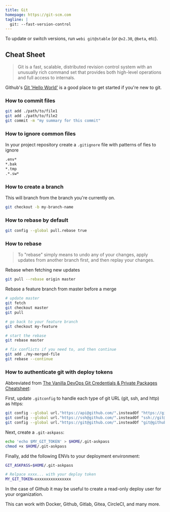 ```yaml
---
title: Git
homepage: https://git-scm.com
tagline: |
  git: --fast-version-control
---
```


To update or switch versions, run `webi git@stable` (or `@v2.30`, `@beta`, etc).

## Cheat Sheet

> Git is a fast, scalable, distributed revision control system with an unusually
> rich command set that provides both high-level operations and full access to
> internals.

Github's [Git 'Hello World'](https://guides.github.com/activities/hello-world/)
is a good place to get started if you're new to git.

### How to commit files

```sh
git add ./path/to/file1
git add ./path/to/file2
git commit -m "my summary for this commit"
```

### How to ignore common files

In your project repository create a `.gitignore` file with patterns of fies to
ignore

```txt
.env*
*.bak
*.tmp
.*.sw*
```

### How to create a branch

This will branch from the branch you're currently on.

```sh
git checkout -b my-branch-name
```

### How to rebase by default

```sh
git config --global pull.rebase true
```

### How to rebase

> To "rebase" simply means to undo any of your changes, apply updates from
> another branch first, and then replay your changes.

Rebase when fetching new updates

```sh
git pull --rebase origin master
```

Rebase a feature branch from master before a merge

```sh
# update master
git fetch
git checkout master
git pull

# go back to your feature branch
git checkout my-feature

# start the rebase
git rebase master

# fix conflicts if you need to, and then continue
git add ./my-merged-file
git rebase --continue
```

### How to authenticate git with deploy tokens

Abbreviated from
[The Vanilla DevOps Git Credentials & Private Packages Cheatsheet](https://coolaj86.com/articles/vanilla-devops-git-credentials-cheatsheet/):

First, update `.gitconfig` to handle each type of git URL (git, ssh, and http)
as https:

```sh
git config --global url."https://api@github.com/".insteadOf "https://github.com/"
git config --global url."https://ssh@github.com/".insteadOf "ssh://git@github.com/"
git config --global url."https://git@github.com/".insteadOf "git@github.com:"
```

Next, create a `.git-askpass`:

```sh
echo 'echo $MY_GIT_TOKEN' > $HOME/.git-askpass
chmod +x $HOME/.git-askpass
```

Finally, add the following ENVs to your deployment environment:

```sh
GIT_ASKPASS=$HOME/.git-askpass

# Relpace xxxx... with your deploy token
MY_GIT_TOKEN=xxxxxxxxxxxxxxxx
```

In the case of Github it may be useful to create a read-only deploy user for
your organization.

This can work with Docker, Github, Gitlab, Gitea, CircleCI, and many more.
